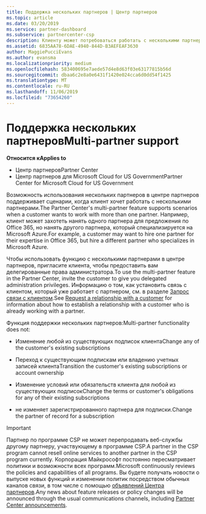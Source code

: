 ```yaml
---
title: Поддержка нескольких партнеров | Центр партнеров
ms.topic: article
ms.date: 03/20/2019
ms.service: partner-dashboard
ms.subservice: partnercenter-csp
description: Клиенту может потребоваться работать с несколькими партнерами в рамках программы поставщиков облачных решений, специализирующимися на разных услугах.
ms.assetid: 6835AA78-6DAE-4940-844D-B3AEFEAF3630
author: MaggiePucciEvans
ms.author: evansma
ms.localizationpriority: medium
ms.openlocfilehash: 583400695e7aede57d4e8d63f03e63177815b56d
ms.sourcegitcommit: dbaa6c2e8a0e6431f1420e024cca6d0dd54f1425
ms.translationtype: MT
ms.contentlocale: ru-RU
ms.lasthandoff: 11/06/2019
ms.locfileid: "73654260"
---
```

# <a name="multi-partner-support"></a><span data-ttu-id="6d225-103">Поддержка нескольких партнеров</span><span class="sxs-lookup"><span data-stu-id="6d225-103">Multi-partner support</span></span>

<span data-ttu-id="6d225-104">**Относится к**</span><span class="sxs-lookup"><span data-stu-id="6d225-104">**Applies to**</span></span>

-  <span data-ttu-id="6d225-105">Центр партнеров</span><span class="sxs-lookup"><span data-stu-id="6d225-105">Partner Center</span></span>
-  <span data-ttu-id="6d225-106">Центр партнеров для Microsoft Cloud for US Government</span><span class="sxs-lookup"><span data-stu-id="6d225-106">Partner Center for Microsoft Cloud for US Government</span></span>

<span data-ttu-id="6d225-107">Возможность использования нескольких партнеров в центре партнеров поддерживает сценарии, когда клиент хочет работать с несколькими партнерами.</span><span class="sxs-lookup"><span data-stu-id="6d225-107">The Partner Center's multi-partner feature supports scenarios when a customer wants to work with more than one partner.</span></span> <span data-ttu-id="6d225-108">Например, клиент может захотеть нанять одного партнера для предложения по Office 365, но нанять другого партнера, который специализируется на Microsoft Azure.</span><span class="sxs-lookup"><span data-stu-id="6d225-108">For example, a customer may want to hire one partner for their expertise in Office 365, but hire a different partner who specializes in Microsoft Azure.</span></span>

<span data-ttu-id="6d225-109">Чтобы использовать функцию с несколькими партнерами в центре партнеров, пригласите клиента, чтобы предоставить вам делегированные права администратора.</span><span class="sxs-lookup"><span data-stu-id="6d225-109">To use the multi-partner feature in the Partner Center, invite the customer to give you delegated administration privileges.</span></span> <span data-ttu-id="6d225-110">Информацию о том, как установить связь с клиентом, который уже работает с партнером, см. в разделе [Запрос связи с клиентом](request-a-relationship-with-a-customer.md).</span><span class="sxs-lookup"><span data-stu-id="6d225-110">See [Request a relationship with a customer](request-a-relationship-with-a-customer.md) for information about how to establish a relationship with a customer who is already working with a partner.</span></span>

<span data-ttu-id="6d225-111">Функция поддержки нескольких партнеров:</span><span class="sxs-lookup"><span data-stu-id="6d225-111">Multi-partner functionality does not:</span></span>

- <span data-ttu-id="6d225-112">Изменение любой из существующих подписок клиента</span><span class="sxs-lookup"><span data-stu-id="6d225-112">Change any of the customer's existing subscriptions</span></span>

- <span data-ttu-id="6d225-113">Переход к существующим подпискам или владению учетных записей клиента</span><span class="sxs-lookup"><span data-stu-id="6d225-113">Transition the customer's existing subscriptions or account ownership</span></span>

- <span data-ttu-id="6d225-114">Изменение условий или обязательств клиента для любой из существующих подписок</span><span class="sxs-lookup"><span data-stu-id="6d225-114">Change the terms or customer's obligations for any of their existing subscriptions</span></span>

- <span data-ttu-id="6d225-115">не изменяет зарегистрированного партнера для подписки.</span><span class="sxs-lookup"><span data-stu-id="6d225-115">Change the partner of record for a subscription</span></span>

> [!IMPORTANT]  
> <span data-ttu-id="6d225-116">Партнер по программе CSP не может перепродавать веб-службы другому партнеру, участвующему в программе CSP.</span><span class="sxs-lookup"><span data-stu-id="6d225-116">A partner in the CSP program cannot resell online services to another partner in the CSP program currently.</span></span> <span data-ttu-id="6d225-117">Корпорация Майкрософт постоянно пересматривает политики и возможности всех программ.</span><span class="sxs-lookup"><span data-stu-id="6d225-117">Microsoft continuously reviews the policies and capabilities of all programs.</span></span> <span data-ttu-id="6d225-118">Вы будете получать новости о выпуске новых функций и изменении политик посредством обычных каналов связи, в том числе с помощью [объявлений Центра партнеров](https://partner.microsoft.com/pcv/announcements).</span><span class="sxs-lookup"><span data-stu-id="6d225-118">Any news about feature releases or policy changes will be announced through the usual communications channels, including [Partner Center announcements](https://partner.microsoft.com/pcv/announcements).</span></span>